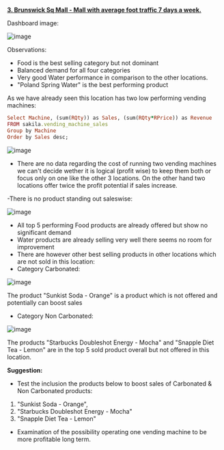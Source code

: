 <ins>**3. Brunswick Sq Mall - Mall with average foot traffic 7 days a week.**</ins>

Dashboard image:

![image](https://user-images.githubusercontent.com/69303154/207396189-def71747-cf4b-470f-b60f-6546d22ee434.png)

Observations:

- Food is the best selling category but not dominant
- Balanced demand for all four categories
- Very good Water performance in comparison to the other locations.
- "Poland Spring Water" is the best performing product

As we have already seen this location has two low performing vending machines:
```ruby
Select Machine, (sum(RQty)) as Sales, (sum(RQty*RPrice)) as Revenue
FROM sakila.vending_machine_sales
Group by Machine
Order by Sales desc;
```
![image](https://user-images.githubusercontent.com/69303154/207074032-d6aff65b-6c39-4953-9a7c-e129fccfcc68.png)

- There are no data regarding the cost of running two vending machines we can't decide wether it is logical (profit wise) to keep them both or focus only on one like the other 3 locations. On the other hand two locations offer twice the profit potential if sales increase.

-There is no product standing out saleswise:

![image](https://user-images.githubusercontent.com/69303154/205497751-00be2e2c-3279-4e00-a522-6d7d94139641.png)

- All top 5 performing Food products are already offered but show no significant demand
- Water products are already selling very well there seems no room for improvement
- There are however other best selling products in other locations which are not sold in this location: 
- Category Carbonated:

![image](https://user-images.githubusercontent.com/69303154/205498870-47b6e0c1-1ad3-432d-a70e-11155d18ef19.png)

The product "Sunkist Soda - Orange" is a product which is not offered and potentially can boost sales

- Category Non Carbonated:

![image](https://user-images.githubusercontent.com/69303154/205498939-3c6aab20-e55d-476c-ae2d-3b89ef3bba57.png)

The products "Starbucks Doubleshot Energy - Mocha" and "Snapple Diet Tea - Lemon" are in the top 5 sold product overall but not offered in this location.

**Suggestion:** 
- Test the inclusion the products below to boost sales of Carbonated & Non Carbonated products: 
1. "Sunkist Soda - Orange",
2. "Starbucks Doubleshot Energy - Mocha" 
3. "Snapple Diet Tea - Lemon" 
- Examination of the possibility operating one vending machine to be more profitable long term. 
